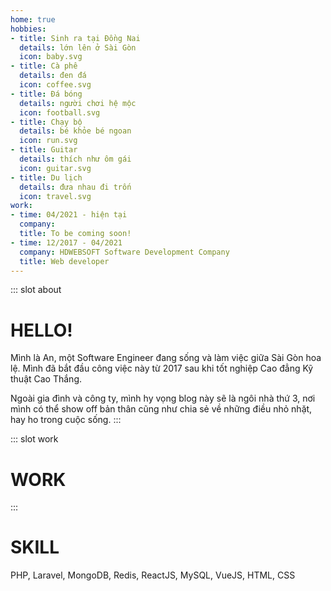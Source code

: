 ```yaml
---
home: true
hobbies:
- title: Sinh ra tại Đồng Nai
  details: lớn lên ở Sài Gòn
  icon: baby.svg
- title: Cà phê
  details: đen đá
  icon: coffee.svg
- title: Đá bóng
  details: người chơi hệ mộc
  icon: football.svg
- title: Chạy bộ
  details: bé khỏe bé ngoan
  icon: run.svg
- title: Guitar
  details: thích như ôm gái
  icon: guitar.svg
- title: Du lịch
  details: đưa nhau đi trốn
  icon: travel.svg
work:
- time: 04/2021 - hiện tại
  company:
  title: To be coming soon!
- time: 12/2017 - 04/2021
  company: HDWEBSOFT Software Development Company
  title: Web developer
---
```

::: slot about
# HELLO!
Mình là An, một Software Engineer đang sống và làm việc giữa Sài Gòn hoa lệ.
Mình đã bắt đầu công việc này từ 2017 sau khi tốt nghiệp Cao đẳng Kỹ thuật Cao Thắng.

Ngoài gia đình và công ty, mình hy vọng blog này sẽ là ngôi nhà thứ 3, nơi mình có thể show off bản thân cũng như chia sẻ về những điều nhỏ nhặt, hay ho trong cuộc sống.
:::

::: slot work
# WORK
:::

# SKILL
PHP,
Laravel,
MongoDB,
Redis,
ReactJS,
MySQL,
VueJS,
HTML,
CSS
